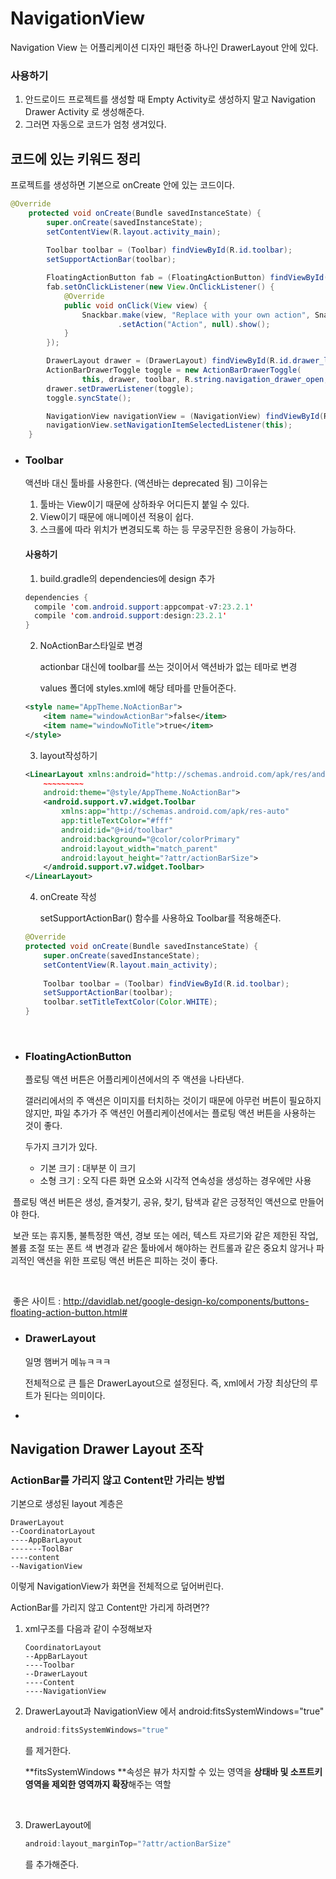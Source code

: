 # NavigationView

Navigation View 는 어플리케이션 디자인 패턴중 하나인 DrawerLayout 안에 있다.

### 사용하기

1. 안드로이드 프로젝트를 생성할 때 Empty Activity로 생성하지 말고 Navigation Drawer Activity 로 생성해준다.
2. 그러면 자동으로 코드가 엄청 생겨있다. 



## 코드에 있는 키워드 정리

프로젝트를 생성하면 기본으로 onCreate 안에 있는 코드이다.

```java
@Override
    protected void onCreate(Bundle savedInstanceState) {
        super.onCreate(savedInstanceState);
        setContentView(R.layout.activity_main);
      
        Toolbar toolbar = (Toolbar) findViewById(R.id.toolbar);
        setSupportActionBar(toolbar);

        FloatingActionButton fab = (FloatingActionButton) findViewById(R.id.fab);
        fab.setOnClickListener(new View.OnClickListener() {
            @Override
            public void onClick(View view) {
                Snackbar.make(view, "Replace with your own action", Snackbar.LENGTH_LONG)
                        .setAction("Action", null).show();
            }
        });

        DrawerLayout drawer = (DrawerLayout) findViewById(R.id.drawer_layout);
        ActionBarDrawerToggle toggle = new ActionBarDrawerToggle(
                this, drawer, toolbar, R.string.navigation_drawer_open, R.string.navigation_drawer_close);
        drawer.setDrawerListener(toggle);
        toggle.syncState();

        NavigationView navigationView = (NavigationView) findViewById(R.id.nav_view);
        navigationView.setNavigationItemSelectedListener(this);
    }
```



- ### Toolbar

  액션바 대신 툴바를 사용한다. (액션바는 deprecated 됨) 그이유는

  1. 툴바는 View이기 때문에 상하좌우 어디든지 붙일 수 있다.
  2. View이기 때문에 애니메이션 적용이 쉽다.
  3. 스크롤에 따라 위치가 변경되도록 하는 등 무궁무진한 응용이 가능하다.

  #### 사용하기

  1. build.gradle의 dependencies에 design 추가

  ```java
  dependencies {
  	compile 'com.android.support:appcompat-v7:23.2.1'
  	compile 'com.android.support:design:23.2.1'
  }
  ```

  2. NoActionBar스타일로 변경

     actionbar 대신에 toolbar를 쓰는 것이어서 액션바가 없는 테마로 변경

     values 폴더에 styles.xml에 해당 테마를 만들어준다.

  ```xml
  <style name="AppTheme.NoActionBar">
      <item name="windowActionBar">false</item>
      <item name="windowNoTitle">true</item>
  </style>
  ```

  3. layout작성하기

  ```xml
  <LinearLayout xmlns:android="http://schemas.android.com/apk/res/android"
      ~~~~~~~~~
      android:theme="@style/AppTheme.NoActionBar">
      <android.support.v7.widget.Toolbar
          xmlns:app="http://schemas.android.com/apk/res-auto"
          app:titleTextColor="#fff"
          android:id="@+id/toolbar"
          android:background="@color/colorPrimary"
          android:layout_width="match_parent"
          android:layout_height="?attr/actionBarSize">  
      </android.support.v7.widget.Toolbar>
  </LinearLayout>

  ```

  4. onCreate 작성

     setSupportActionBar() 함수를 사용하요 Toolbar를 적용해준다.

  ```java
  @Override
  protected void onCreate(Bundle savedInstanceState) {
      super.onCreate(savedInstanceState);
      setContentView(R.layout.main_activity);
    
      Toolbar toolbar = (Toolbar) findViewById(R.id.toolbar);
      setSupportActionBar(toolbar);
      toolbar.setTitleTextColor(Color.WHITE);
  }
  ```

  ​

- ### FloatingActionButton

  플로팅 액션 버튼은 어플리케이션에서의 주 액션을 나타낸다. 

  갤러리에서의 주 액션은 이미지를 터치하는 것이기 때문에 아무런 버튼이 필요하지 않지만, 파일 추가가 주 액션인 어플리케이션에서는 플로팅 액션 버튼을 사용하는 것이 좋다.

  두가지 크기가 있다.

  - 기본 크기 : 대부분 이 크기
  - 소형 크기 : 오직 다른 화면 요소와 시각적 연속성을 생성하는 경우에만 사용



​	플로팅 액션 버튼은 생성, 즐겨찾기, 공유, 찾기, 탐색과 같은 긍정적인 액션으로 만들어야 한다.

​	보관 또는 휴지통, 불특정한 액션, 경보 또는 에러, 텍스트 자르기와 같은 제한된 작업, 볼륨 조절 또는 폰트 색 변경과 같은 툴바에서 해야하는 컨트롤과 같은 중요치 않거나 파괴적인 액션을 위한 프로팅 액션 버튼은 피하는 것이 좋다.

​	

​	좋은 사이트 : http://davidlab.net/google-design-ko/components/buttons-floating-action-button.html#



- ### DrawerLayout


  일명 햄버거 메뉴ㅋㅋㅋ

  전체적으로 큰 틀은 DrawerLayout으로 설정된다. 즉, xml에서 가장 최상단의 루트가 된다는 의미이다.

- ​



## Navigation Drawer Layout 조작

### ActionBar를 가리지 않고 Content만 가리는 방법

기본으로 생성된 layout 계층은

```
DrawerLayout
--CoordinatorLayout
----AppBarLayout
-------ToolBar
----content
--NavigationView
```

이렇게 NavigationView가 화면을 전체적으로 덮어버린다.



ActionBar를 가리지 않고 Content만 가리게 하려면??

1. xml구조를 다음과 같이 수정해보자

   ```
   CoordinatorLayout
   --AppBarLayout
   ----Toolbar
   --DrawerLayout
   ----Content
   ----NavigationView
   ```


2. DrawerLayout과 NavigationView 에서 android:fitsSystemWindows="true"

   ```java
   android:fitsSystemWindows="true"
   ```

   를 제거한다.

   **fitsSystemWindows **속성은 뷰가 차지할 수 있는 영역을 **상태바 및 소프트키 영역을 제외한 영역까지 확장**해주는 역할

   ​

3. DrawerLayout에 

   ```java
   android:layout_marginTop="?attr/actionBarSize"
   ```

   를 추가해준다.



